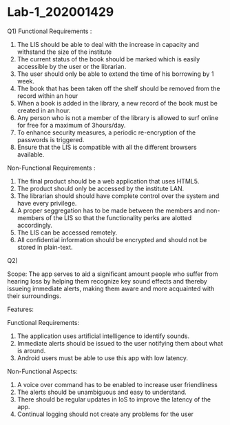 # Lab-1_202001429

Q1) Functional Requirements :

1. The LIS should be able to deal with the increase in capacity and withstand the size of the institute
2. The current status of the book should be marked which is easily accessible by the user or the librarian.
3. The user should only be able to extend the time of his borrowing by 1 week.
4. The book that has been taken off the shelf should be removed from the record within an hour
5. When a book is added in the library, a new record of the book must be created in an hour.
6. Any person who is not a member of the library is allowed to surf online for free for a maximum of 3hours/day.
7. To enhance security measures, a periodic re-encryption of the passwords is triggered.
8. Ensure that the LIS is compatible with all the different browsers available.

Non-Functional Requirements :

1. The final product should be a web application that uses HTML5.
2. The product should only be accessed by the institute LAN.
3. The librarian should should have complete control over the system and have every privilege.
4. A proper seggregation has to be made between the members and non-members of the LIS so that the functionality perks are alotted accordingly.
5. The LIS can be accessed remotely.
6. All confidential information should be encrypted and should not be stored in plain-text.

Q2)

Scope: The app serves to aid a significant amount people who suffer from hearing loss by helping them recognize key sound effects and thereby issueing immediate alerts, making them aware and more acquainted with their surroundings.

Features:

Functional Requirements:

1. The application uses artificial intelligence to identify sounds.
2. Immediate alerts should be issued to the user notifying them about what is around.
3. Android users must be able to use this app with low latency.

Non-Functional Aspects:

1. A voice over command has to be enabled to increase user friendliness
2. The alerts should be unambiguous and easy to understand.
3. There should be regular updates in IoS to improve the latency of the app.
4. Continual logging should not create any problems for the user

